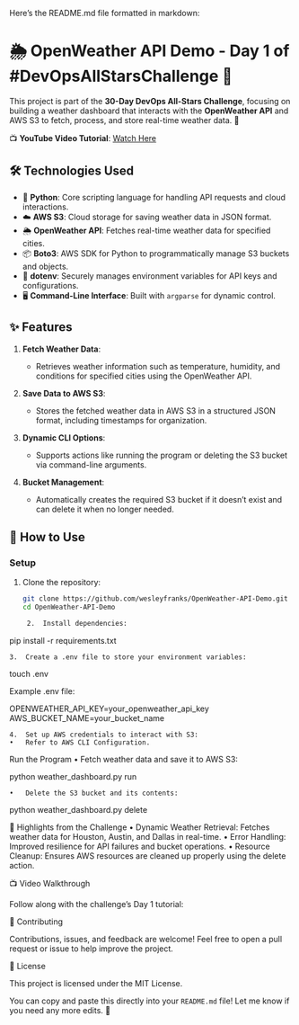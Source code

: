 Here’s the README.md file formatted in markdown:

# 🌦️ OpenWeather API Demo - Day 1 of #DevOpsAllStarsChallenge 🌟

This project is part of the **30-Day DevOps All-Stars Challenge**, focusing on building a weather dashboard that interacts with the **OpenWeather API** and AWS S3 to fetch, process, and store real-time weather data. 🚀

📺 **YouTube Video Tutorial**: [Watch Here](https://www.youtube.com/watch?v=4smNS8XSHx0&t=1s)

## 🛠️ **Technologies Used**
- 🐍 **Python**: Core scripting language for handling API requests and cloud interactions.
- ☁️ **AWS S3**: Cloud storage for saving weather data in JSON format.
- 🌦️ **OpenWeather API**: Fetches real-time weather data for specified cities.
- 📦 **Boto3**: AWS SDK for Python to programmatically manage S3 buckets and objects.
- 🔐 **dotenv**: Securely manages environment variables for API keys and configurations.
- 🖥️ **Command-Line Interface**: Built with `argparse` for dynamic control.

## ✨ **Features**
1. **Fetch Weather Data**:  
   - Retrieves weather information such as temperature, humidity, and conditions for specified cities using the OpenWeather API.

2. **Save Data to AWS S3**:  
   - Stores the fetched weather data in AWS S3 in a structured JSON format, including timestamps for organization.

3. **Dynamic CLI Options**:  
   - Supports actions like running the program or deleting the S3 bucket via command-line arguments.

4. **Bucket Management**:  
   - Automatically creates the required S3 bucket if it doesn’t exist and can delete it when no longer needed.

## 📜 **How to Use**
### **Setup**
1. Clone the repository:
   ```bash
   git clone https://github.com/wesleyfranks/OpenWeather-API-Demo.git
   cd OpenWeather-API-Demo

	2.	Install dependencies:

pip install -r requirements.txt


	3.	Create a .env file to store your environment variables:

touch .env

Example .env file:

OPENWEATHER_API_KEY=your_openweather_api_key
AWS_BUCKET_NAME=your_bucket_name


	4.	Set up AWS credentials to interact with S3:
	•	Refer to AWS CLI Configuration.

Run the Program
	•	Fetch weather data and save it to AWS S3:

python weather_dashboard.py run


	•	Delete the S3 bucket and its contents:

python weather_dashboard.py delete



🌟 Highlights from the Challenge
	•	Dynamic Weather Retrieval: Fetches weather data for Houston, Austin, and Dallas in real-time.
	•	Error Handling: Improved resilience for API failures and bucket operations.
	•	Resource Cleanup: Ensures AWS resources are cleaned up properly using the delete action.

📺 Video Walkthrough

Follow along with the challenge’s Day 1 tutorial:

🤝 Contributing

Contributions, issues, and feedback are welcome! Feel free to open a pull request or issue to help improve the project.

📄 License

This project is licensed under the MIT License.

You can copy and paste this directly into your `README.md` file! Let me know if you need any more edits. 🚀
